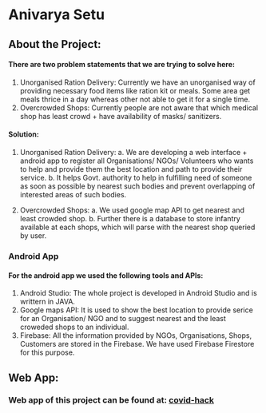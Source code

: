 # Anivarya Setu

## About the Project:

#### There are two problem statements that we are trying to solve here:

1. Unorganised Ration Delivery: Currently we have an unorganised way of providing necessary food items like ration kit or        meals. Some area get meals thrice in a day whereas other not able to get it for a single time.
2. Overcrowded Shops: Currently people are not aware that which medical shop has least crowd + have  availability of masks/      sanitizers.

#### Solution:

1. Unorganised Ration Delivery:
   a. We are developing a web interface + android app to register all Organisations/ NGOs/ Volunteers who wants to help and         provide them the best location and path to provide their service.
   b. It helps Govt. authority to help in fulfilling need of someone as soon as possible by	nearest such bodies and prevent         overlapping of interested areas of such bodies.
   
2. Overcrowded Shops: 
   a. We used google map API to get nearest and least crowded shop. 
   b. Further there is a database to store infantry available at each shops, which will parse with the nearest shop queried         by user.

### Android App

#### For the android app we used the following tools and APIs:

1. Android Studio: The whole project is developed in Android Studio and is writtern in JAVA.
2. Google maps API: It is used to show the best location to provide serice for an Organisation/ NGO and to suggest nearest      and the least croweded shops to an individual.
3. Firebase: All the information provided by NGOs, Organisations, Shops, Customers are stored in the Firebase. We have used      Firebase Firestore for this purpose.

## Web App:

### Web app of this project can be found at: [covid-hack](https://github.com/pawangeek/covid-hack)
